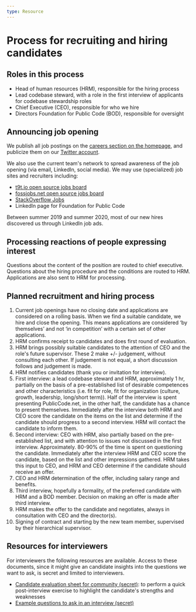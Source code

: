 ```yaml
---
type: Resource
---
```


# Process for recruiting and hiring candidates

## Roles in this process

* Head of human resources (HRM), responsible for the hiring process
* Lead codebase steward, with a role in the first interview of applicants for codebase stewardship roles
* Chief Executive (CEO), responsible for who we hire
* Directors Foundation for Public Code (BOD), responsible for oversight

## Announcing job opening

We publish all job postings on the [careers section on the homepage](https://publiccode.net/who-we-are/careers/), and publicize them on our [Twitter account](https://twitter.com/publiccodenet).

We also use the current team's network to spread awareness of the job opening (via email, LinkedIn, social media). We may use (specialized) job sites and recruiters including:

* [t9t.io open source jobs board](https://oo.t9t.io/jobs)
* [fossjobs.net open source jobs board](https://www.fossjobs.net/)
* [StackOverflow Jobs](https://stackoverflow.com/jobs)
* LinkedIn page for Foundation for Public Code

Between summer 2019 and summer 2020, most of our new hires discovered us through LinkedIn job ads.

## Processing reactions of people expressing interest

Questions about the content of the position are routed to chief executive. Questions about the hiring procedure and the conditions are routed to HRM. Applications are also sent to HRM for processing.

## Planned recruitment and hiring process

1. Current job openings have no closing date and applications are considered on a rolling basis. When we find a suitable candidate, we hire and close the opening. This means applications are considered ‘by themselves’ and not ‘in competition’ with a certain set of other applications.
2. HRM confirms receipt to candidates and does first round of evaluation.
3. HRM brings possibly suitable candidates to the attention of CEO and the role's future supervisor. These 2 make +/- judgement, without consulting each other. If judgement is not equal, a short discussion follows and judgement is made.
4. HRM notifies candidates (thank you or invitation for interview).
5. First interview: a lead codebase steward and HRM, approximately 1 hr, partially on the basis of a pre-established list of desirable competences and other characteristics (i.e. fit for role, fit for organization (culture, growth, leadership, long/short term)). Half of the interview is spent presenting PublicCode.net, in the other half, the candidate has a chance to present themselves. Immediately after the interview both HRM and CEO score the candidate on the items on the list and determine if the candidate should progress to a second interview. HRM will contact the candidate to inform them.
6. Second interview: CEO with HRM, also partially based on the pre-established list, and with attention to issues not discussed in the first interview. Approximately. 80-90% of the time is spent on questioning the candidate. Immediately after the interview HRM and CEO score the candidate, based on the list and other impressions gathered. HRM takes this input to CEO, and HRM and CEO determine if the candidate should receive an offer.
7. CEO and HRM determination of the offer, including salary range and benefits.
8. Third interview, hopefully a formality, of the preferred candidate with HRM and a BOD member. Decision on making an offer is made after third interview.
9. HRM makes the offer to the candidate and negotiates, always in consultation with CEO and the director(s).
10. Signing of contract and starting by the new team member, supervised by their hierarchical supervisor.

## Resources for interviewers

For interviewers the following resources are available. Access to these documents, since it might give an candidate insights into the questions we want to ask, is secret and limited to interviewers.

* [Candidate evaluation sheet for community (secret)](https://docs.google.com/spreadsheets/d/1khdHvzk241xmkiih_4fTLj9QVdTIiK8TelBrg9QX_3k/edit#gid=0): to perform a quick post-interview exercise to highlight the candidate's strengths and weaknesses
* [Example questions to ask in an interview (secret)](https://docs.google.com/document/d/10J9i2komx8HnlPqQAMyby97ambdoU1VdHQccUO5WKYI/edit?usp=sharing)
